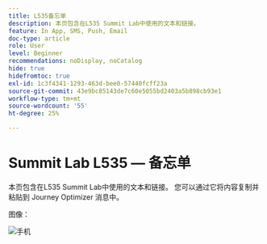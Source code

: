 ```yaml
---
title: L535备忘单
description: 本页包含在L535 Summit Lab中使用的文本和链接。
feature: In App, SMS, Push, Email
doc-type: article
role: User
level: Beginner
recommendations: noDisplay, noCatalog
hide: true
hidefromtoc: true
exl-id: 1c3f4341-1293-463d-bee0-57440fcff23a
source-git-commit: 43e9bc85143de7c60e5055bd2403a5b898cb93e1
workflow-type: tm+mt
source-wordcount: '55'
ht-degree: 25%

---
```


# Summit Lab L535 — 备忘单

本页包含在L535 Summit Lab中使用的文本和链接。 您可以通过它将内容复制并粘贴到 Journey Optimizer 消息中。

图像：

![手机](/help/summit-lab-assets/assets/online-banking-app-01.png)
